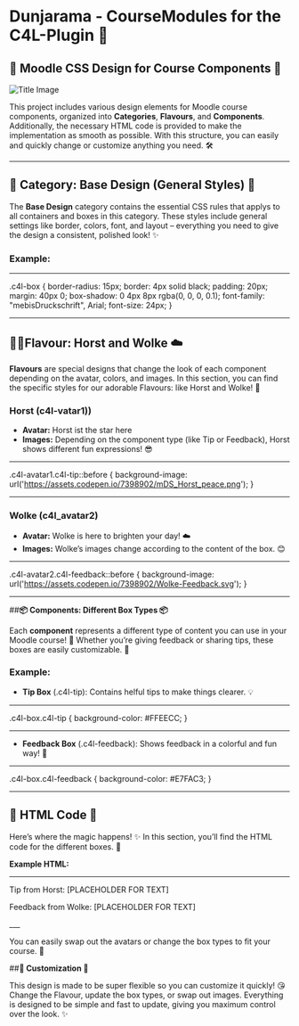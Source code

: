 # Dunjarama - CourseModules for the C4L-Plugin 🎉

## 🎨 Moodle CSS Design for Course Components 🎨

![Title Image](https://assets.codepen.io/7398902/readme.png)

This project includes various design elements for Moodle course components, organized into **Categories**, **Flavours**, and **Components**. Additionally, the necessary HTML code is provided to make the implementation as smooth as possible. With this structure, you can easily and quickly change or customize anything you need. 🛠️

---

## 🌟 **Category: Base Design (General Styles)** 🌟

The **Base Design** category contains the essential CSS rules that applys to all containers and boxes in this category. These styles include general settings like border, colors, font, and layout – everything you need to give the design a consistent, polished look! ✨

### Example:
___
.c4l-box {
  border-radius: 15px;
  border: 4px solid black;
  padding: 20px;
  margin: 40px 0;
  box-shadow: 0 4px 8px rgba(0, 0, 0, 0.1);
  font-family: "mebisDruckschrift", Arial;
  font-size: 24px;
} 
___


## 🐶🐱**Flavour: Horst and Wolke** ☁️

**Flavours** are special designs that change the look of each component depending on the avatar, colors, and images. In this section, you can find the specific styles for our adorable Flavours: like Horst and Wolke! 🌈

### **Horst** (c4l-vatar1)) 
- **Avatar:** Horst ist the star here 
- **Images:** Depending on the component type (like Tip or Feedback), Horst shows different fun expressions! 😎

___
.c4l-avatar1.c4l-tip::before {
    background-image: url('https://assets.codepen.io/7398902/mDS_Horst_peace.png');
}
___

### **Wolke** (c4l_avatar2)

- **Avatar:**  Wolke is here to brighten your day! ☁️
- **Images:** Wolke’s images change according to the content of the box. 😊

___
.c4l-avatar2.c4l-feedback::before {
    background-image: url('https://assets.codepen.io/7398902/Wolke-Feedback.svg');
}
___


##**📦 Components: Different Box Types 📦**

Each **component** represents a different type of content you can use in your Moodle course! 💬 Whether you’re giving feedback or sharing tips, these boxes are easily customizable. 🎉

### **Example:**

- **Tip Box** (.c4l-tip): Contains helful tips to make things clearer. 💡

___
.c4l-box.c4l-tip {
  background-color: #FFEECC;
}
___

- **Feedback Box** (.c4l-feedback): Shows feedback in a colorful and fun way! 🌟

___
.c4l-box.c4l-feedback {
  background-color: #E7FAC3;
}
___


## **📝 HTML Code 📝**

Here’s where the magic happens! ✨ In this section, you’ll find the HTML code for the different boxes. 🥳

**Example HTML:**

___
<div class="c4l-box c4l-avatar1 c4l-tip">
  <p>Tip from Horst: [PLACEHOLDER FOR TEXT]</p>
</div>

<div class="c4l-box c4l-avatar2 c4l-feedback">
  <p>Feedback from Wolke: [PLACEHOLDER FOR TEXT]</p>
</div>
___

You can easily swap out the avatars or change the box types to fit your course.  🚀


##**🎨 Customization 🎨**

This design is made to be super flexible so you can customize it quickly! 😘 Change the Flavour, update the box types, or swap out images. Everything is designed to be simple and fast to update, giving you maximum control over the look. ✨
